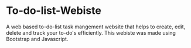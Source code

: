 # To-do-list-Webiste
A web based to-do-list task mangement website that helps to create, edit, delete and track your to-do's efficiently. This webiste was made using Bootstrap and Javascript.
